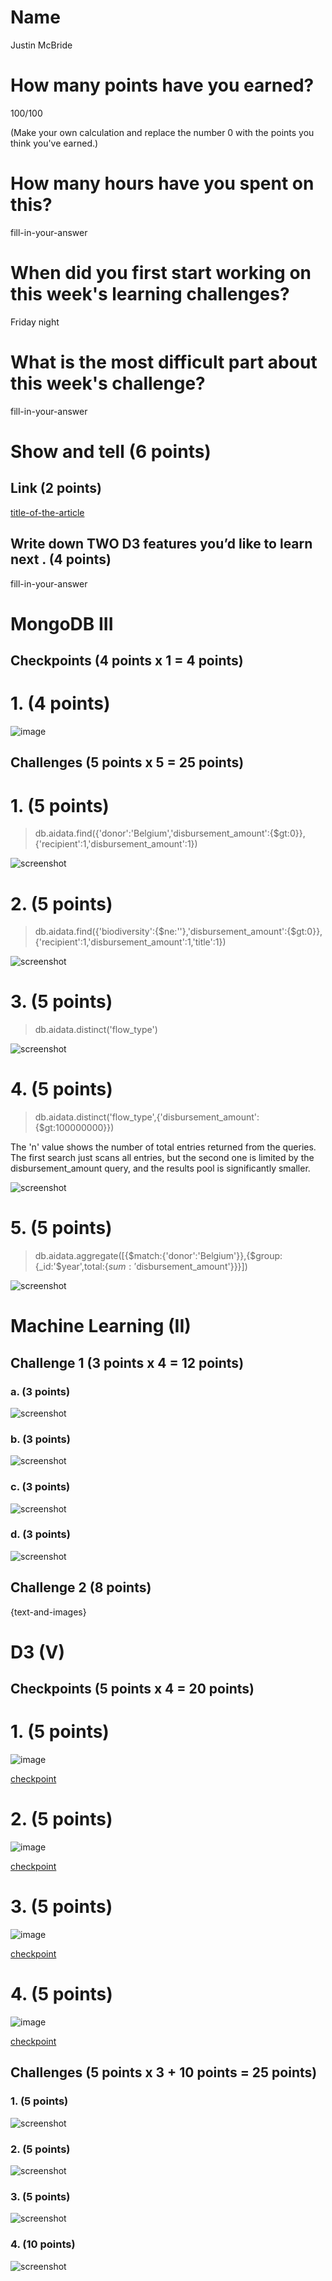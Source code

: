 # Name

Justin McBride

# How many points have you earned?

100/100

(Make your own calculation and replace the number 0 with the points you think you've earned.)

# How many hours have you spent on this?

fill-in-your-answer

# When did you first start working on this week's learning challenges?

Friday night

# What is the most difficult part about this week's challenge?

fill-in-your-answer

# Show and tell (6 points)

## Link (2 points)

[title-of-the-article](http://link-to-an-interesting-D3-visualization-example)

## Write down TWO D3 features you’d like to learn next . (4 points)

fill-in-your-answer

# MongoDB III

## Checkpoints (4 points x 1 = 4 points)

# 1. (4 points)

![image](image.png?raw=true)

## Challenges (5 points x 5 = 25 points)

# 1. (5 points)

> db.aidata.find({'donor':'Belgium','disbursement_amount':{$gt:0}},{'recipient':1,'disbursement_amount':1})

![screenshot](images/mongoch1.png?raw=true)

# 2. (5 points)

> db.aidata.find({'biodiversity':{$ne:''},'disbursement_amount':{$gt:0}},{'recipient':1,'disbursement_amount':1,'title':1})

![screenshot](images/mongoch2.png?raw=true)

# 3. (5 points)

> db.aidata.distinct('flow_type')

![screenshot](images/mongoch3.png?raw=true)

# 4. (5 points)

> db.aidata.distinct('flow_type',{'disbursement_amount':{$gt:100000000}})

The 'n' value shows the number of total entries returned from the queries. The first search just scans all entries, but the second one is limited by the disbursement_amount query, and the results pool is significantly smaller.

![screenshot](images/mongoch4.png?raw=true)

# 5. (5 points)

> db.aidata.aggregate([{$match:{'donor':'Belgium'}},{$group:{_id:'$year',total:{$sum:'$disbursement_amount'}}}])

![screenshot](images/mongoch5.png?raw=true)

# Machine Learning (II)

## Challenge 1 (3 points x 4 = 12 points)

### a. (3 points)

![screenshot](screenshot.png?raw=true)

### b. (3 points)

![screenshot](screenshot.png?raw=true)

### c. (3 points) 

![screenshot](screenshot.png?raw=true)

### d. (3 points) 

![screenshot](screenshot.png?raw=true)

## Challenge 2 (8 points)

{text-and-images}

# D3 (V)

## Checkpoints (5 points x 4 = 20 points)

# 1. (5 points)

![image](image.png?raw=true)

[checkpoint](checkpoint.html)

# 2. (5 points)

![image](image.png?raw=true)

[checkpoint](checkpoint.html)

# 3. (5 points)

![image](image.png?raw=true)

[checkpoint](checkpoint.html)

# 4. (5 points)

![image](image.png?raw=true)

[checkpoint](checkpoint.html)

## Challenges 	(5 points x 3 + 10 points = 25 points)

### 1. (5 points)

![screenshot](screenshot.png?raw=true)

### 2. (5 points)

![screenshot](screenshot.png?raw=true)

### 3. (5 points)

![screenshot](screenshot.png?raw=true)

### 4. (10 points)

![screenshot](screenshot.png?raw=true)

